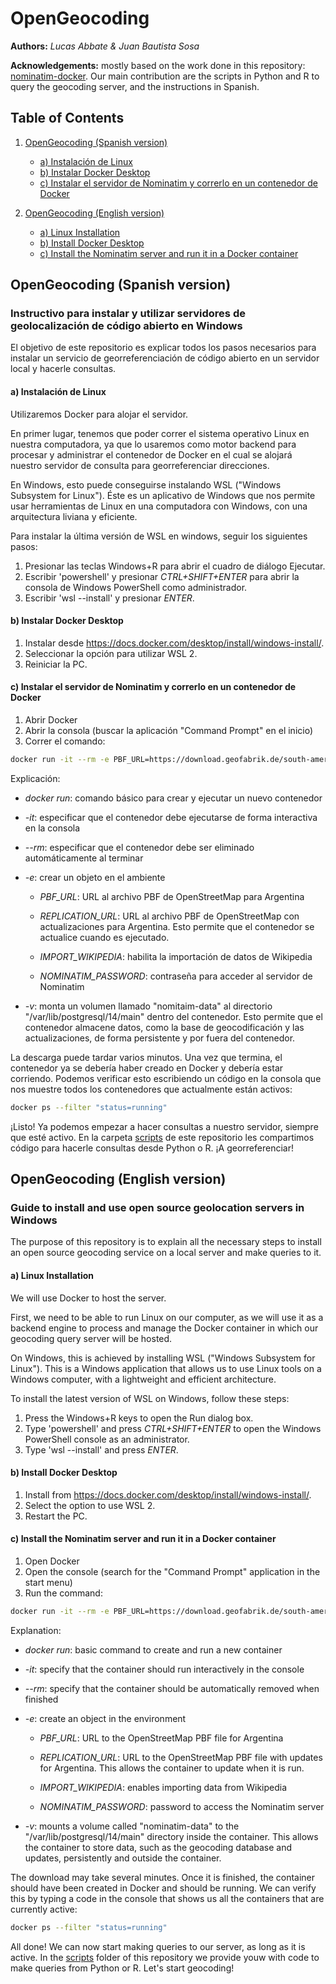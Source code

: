 # OpenGeocoding

**Authors:** *Lucas Abbate & Juan Bautista Sosa*

**Acknowledgements:** mostly based on the work done in this repository: [nominatim-docker](https://github.com/mediagis/nominatim-docker). Our main contribution are the scripts in Python and R to query the geocoding server, and the instructions in Spanish.


## Table of Contents

1. [OpenGeocoding (Spanish version)](#opengeocoding-spanish-version)
   - [a) Instalación de Linux](#a-instalación-de-linux)
   - [b) Instalar Docker Desktop](#b-instalar-docker-desktop)
   - [c) Instalar el servidor de Nominatim y correrlo en un contenedor de Docker](#c-instalar-el-servidor-de-nominatim-y-correrlo-en-un-contenedor-de-docker)
   
2. [OpenGeocoding (English version)](#opengeocoding-english-version)
   - [a) Linux Installation](#a-linux-installation)
   - [b) Install Docker Desktop](#b-install-docker-desktop)
   - [c) Install the Nominatim server and run it in a Docker container](#c-install-the-nominatim-server-and-run-it-in-a-docker-container)


## OpenGeocoding (Spanish version)

### Instructivo para instalar y utilizar servidores de geolocalización de código abierto en Windows

El objetivo de este repositorio es explicar todos los pasos necesarios para instalar un servicio de georreferenciación de código abierto en un servidor local y hacerle consultas.


#### a) Instalación de Linux

Utilizaremos Docker para alojar el servidor.

En primer lugar, tenemos que poder correr el sistema operativo Linux en nuestra computadora, ya que lo usaremos como motor backend para procesar y administrar el contenedor de Docker en el cual se alojará nuestro servidor de consulta para georreferenciar direcciones.

En Windows, esto puede conseguirse instalando WSL ("Windows Subsystem for Linux"). Éste es un aplicativo de Windows que nos permite usar herramientas de Linux en una computadora con Windows, con una arquitectura liviana y eficiente.

Para instalar la última versión de WSL en windows, seguir los siguientes pasos:
1) Presionar las teclas Windows+R para abrir el cuadro de diálogo Ejecutar.
2) Escribir 'powershell' y presionar _CTRL+SHIFT+ENTER_ para abrir la consola de Windows PowerShell como administrador.
3) Escribir 'wsl --install' y presionar _ENTER_.


#### b) Instalar Docker Desktop

1) Instalar desde https://docs.docker.com/desktop/install/windows-install/. 
2) Seleccionar la opción para utilizar WSL 2.
3) Reiniciar la PC.

#### c) Instalar el servidor de Nominatim y correrlo en un contenedor de Docker

1) Abrir Docker
2) Abrir la consola (buscar la aplicación "Command Prompt" en el inicio)
3) Correr el comando:

```sh
docker run -it --rm -e PBF_URL=https://download.geofabrik.de/south-america/argentina-latest.osm.pbf -e REPLICATION_URL=https://download.geofabrik.de/south-america/argentina-updates/ -e IMPORT_STYLE=extratags -e IMPORT_WIKIPEDIA=true -p 8080:8080  -v /osm-maps/extras:/nominatim/extras --name nominatim mediagis/nominatim:4.3
```

Explicación:

- _docker run_: comando básico para crear y ejecutar un nuevo contenedor

- _-it_: especificar que el contenedor debe ejecutarse de forma interactiva en la consola

- _--rm_: especificar que el contenedor debe ser eliminado automáticamente al terminar

- _-e_: crear un objeto en el ambiente

  - _PBF_URL_: URL al archivo PBF de OpenStreetMap para Argentina
  
  - _REPLICATION_URL_: URL al archivo PBF de OpenStreetMap con actualizaciones para Argentina. Esto permite que el contenedor se actualice cuando es ejecutado.
  
  - _IMPORT_WIKIPEDIA_: habilita la importación de datos de Wikipedia
  
  - _NOMINATIM_PASSWORD_: contraseña para acceder al servidor de Nominatim
  
- _-v_: monta un volumen llamado "nomitaim-data" al directorio "/var/lib/postgresql/14/main" dentro del contenedor. Esto permite que el contenedor almacene datos, como la base de geocodificación y las actualizaciones, de forma persistente y por fuera del contenedor.


La descarga puede tardar varios minutos. Una vez que termina, el contenedor ya se debería haber creado en Docker y debería estar corriendo. Podemos verificar esto escribiendo un código en la consola que nos muestre todos los contenedores que actualmente están activos:

```sh
docker ps --filter "status=running"
```

¡Listo! Ya podemos empezar a hacer consultas a nuestro servidor, siempre que esté activo. En la carpeta [scripts](./scripts/) de este repositorio les compartimos código para hacerle consultas desde Python o R. ¡A georreferenciar!



## OpenGeocoding (English version)

### Guide to install and use open source geolocation servers in Windows

The purpose of this repository is to explain all the necessary steps to install an open source geocoding service on a local server and make queries to it.

#### a) Linux Installation

We will use Docker to host the server.

First, we need to be able to run Linux on our computer, as we will use it as a backend engine to process and manage the Docker container in which our geocoding query server will be hosted.

On Windows, this is achieved by installing WSL ("Windows Subsystem for Linux"). This is a Windows application that allows us to use Linux tools on a Windows computer, with a lightweight and efficient architecture.

To install the latest version of WSL on Windows, follow these steps:
1) Press the Windows+R keys to open the Run dialog box.
2) Type 'powershell' and press _CTRL+SHIFT+ENTER_ to open the Windows PowerShell console as an administrator.
3) Type 'wsl --install' and press _ENTER_.

#### b) Install Docker Desktop

1) Install from https://docs.docker.com/desktop/install/windows-install/.
2) Select the option to use WSL 2.
3) Restart the PC.

#### c) Install the Nominatim server and run it in a Docker container

1) Open Docker
2) Open the console (search for the "Command Prompt" application in the start menu)
3) Run the command:

```sh
docker run -it --rm -e PBF_URL=https://download.geofabrik.de/south-america/argentina-latest.osm.pbf -e REPLICATION_URL=https://download.geofabrik.de/south-america/argentina-updates/ -e IMPORT_STYLE=extratags -e IMPORT_WIKIPEDIA=true -p 8080:8080  -v /osm-maps/extras:/nominatim/extras --name nominatim mediagis/nominatim:4.3
```

Explanation:

- _docker run_: basic command to create and run a new container

- _-it_: specify that the container should run interactively in the console

- _--rm_: specify that the container should be automatically removed when finished

- _-e_: create an object in the environment

  - _PBF_URL_: URL to the OpenStreetMap PBF file for Argentina
  
  - _REPLICATION_URL_: URL to the OpenStreetMap PBF file with updates for Argentina. This allows the container to update when it is run.
  
  - _IMPORT_WIKIPEDIA_: enables importing data from Wikipedia
  
  - _NOMINATIM_PASSWORD_: password to access the Nominatim server
  
- _-v_: mounts a volume called "nominatim-data" to the "/var/lib/postgresql/14/main" directory inside the container. This allows the container to store data, such as the geocoding database and updates, persistently and outside the container.

The download may take several minutes. Once it is finished, the container should have been created in Docker and should be running. We can verify this by typing a code in the console that shows us all the containers that are currently active:

```sh
docker ps --filter "status=running"
```

All done! We can now start making queries to our server, as long as it is active. In the [scripts](./scripts/) folder of this repository we provide youw with code to make queries from Python or R. Let's start geocoding!

